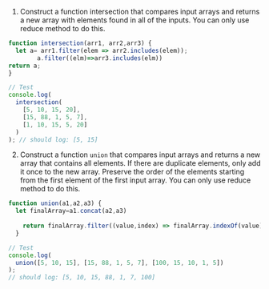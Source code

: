 1. Construct a function intersection that compares input arrays and returns a new array with elements found in all of the inputs. You can only use reduce method to do this.

```js
function intersection(arr1, arr2,arr3) {
  let a= arr1.filter(elem => arr2.includes(elem));
        a.filter((elm)=>arr3.includes(elm))
return a;
}

// Test
console.log(
  intersection(
    [5, 10, 15, 20],
    [15, 88, 1, 5, 7],
    [1, 10, 15, 5, 20]
  )
); // should log: [5, 15]
```

2. Construct a function `union` that compares input arrays and returns a new array that contains all elements. If there are duplicate elements, only add it once to the new array. Preserve the order of the elements starting from the first element of the first input array. You can only use reduce method to do this.

```js
function union(a1,a2,a3) {
  let finalArray=a1.concat(a2,a3)
  
    return finalArray.filter((value,index) => finalArray.indexOf(value) === index);
  }

// Test
console.log(
  union([5, 10, 15], [15, 88, 1, 5, 7], [100, 15, 10, 1, 5])
);
// should log: [5, 10, 15, 88, 1, 7, 100]
```
